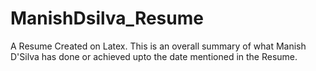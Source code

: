 # ManishDsilva_Resume
A Resume Created on Latex. 
This is an overall summary of what Manish D'Silva has done or achieved upto the date mentioned in the Resume. 
